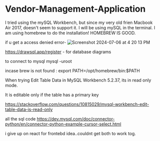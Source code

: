 # Vendor-Management-Application


I tried using the mySQL Workbench, but since my very old frien Macbook Air 2017, doesn't seem to support it. I will be using mySQL in the terminal. I am using homebrew to do the installation! HOMEBREW IS GOOD.

if u get a access denied error-
![Screenshot 2024-07-06 at 4 20 13 PM](https://github.com/Axiom0599/Vendor-Management-Application/assets/63239974/d27eb281-b32f-4fca-81b3-b9805afc0d1a)


https://drawsql.app/register - for database diagrams



to connect to mysql 
mysql -uroot

incase brew is not found : export PATH=/opt/homebrew/bin:$PATH


When trying Edit Table Data in MySQL Workbench 5.2.37, its in read only mode.

It is editable only if the table has a primary key

https://stackoverflow.com/questions/10815029/mysql-workbench-edit-table-data-is-read-only

all the sql code https://dev.mysql.com/doc/connector-python/en/connector-python-example-cursor-select.html

i give up on react for frontebd idea..couldnt get both to work tog.

